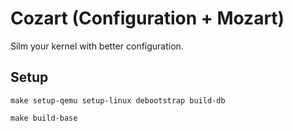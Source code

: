 # Cozart (Configuration + Mozart)
Silm your kernel with better configuration.

## Setup
`make setup-qemu setup-linux debootstrap build-db`

`make build-base`


